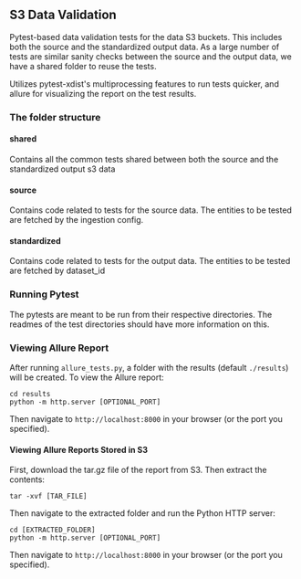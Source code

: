 ## S3 Data Validation

Pytest-based data validation tests for the data S3 buckets. This includes both the source and the standardized output data. As a large number of tests are similar sanity checks between the source and the output data, we have a shared folder to reuse the tests.

Utilizes pytest-xdist's multiprocessing features to run tests quicker, and allure for visualizing the report on the test results.

### The folder structure

#### shared
Contains all the common tests shared between both the source and the standardized output s3 data

#### source
Contains code related to tests for the source data. The entities to be tested are fetched by the ingestion config.

#### standardized
Contains code related to tests for the output data. The entities to be tested are fetched by dataset_id

### Running Pytest

The pytests are meant to be run from their respective directories. The readmes of the test directories should have more information on this.



### Viewing Allure Report

After running `allure_tests.py`, a folder with the results (default `./results`) will be created. To view the Allure report:

```
cd results
python -m http.server [OPTIONAL_PORT]
```

Then navigate to `http://localhost:8000` in your browser (or the port you specified).

#### Viewing Allure Reports Stored in S3

First, download the tar.gz file of the report from S3. Then extract the contents:

```
tar -xvf [TAR_FILE]
```

Then navigate to the extracted folder and run the Python HTTP server:

```
cd [EXTRACTED_FOLDER]
python -m http.server [OPTIONAL_PORT]
```

Then navigate to `http://localhost:8000` in your browser (or the port you specified).
